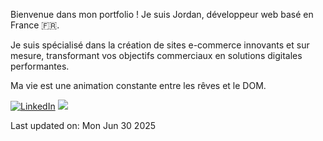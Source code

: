 
Bienvenue dans mon portfolio ! Je suis Jordan, développeur web basé en France 🇫🇷. 

Je suis spécialisé dans la création de sites e-commerce innovants et sur mesure, transformant vos objectifs commerciaux en solutions digitales performantes.


<!--START SENTENCE-->
Ma vie est une animation constante entre les rêves et le DOM.
<!--END SENTENCE-->

[![LinkedIn](https://img.shields.io/badge/LinkedIn-%230077B5.svg?logo=linkedin&logoColor=white)](https://www.linkedin.com/in/jordan-bastin-bb278713a/) 
[![ ](https://img.shields.io/badge/-black.svg?logo=X&logoColor=white)]([https://x.com/jordanbsn](https://x.com/JordBSN))

<!--START DATE-->
Last updated on: Mon Jun 30 2025
<!--END DATE-->


